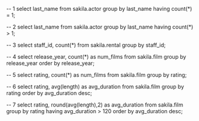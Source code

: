 -- 1
select last_name from sakila.actor
group by last_name
having count(*) = 1;

-- 2
select last_name from sakila.actor
group by last_name
having count(*) > 1;

-- 3
select staff_id, count(*) from sakila.rental
group by staff_id;

-- 4
select release_year, count(*) as num_films from sakila.film
group by release_year
order by release_year;

-- 5
select rating, count(*) as num_films from sakila.film
group by rating;

-- 6
select rating, avg(length) as avg_duration from sakila.film
group by rating
order by avg_duration desc;

-- 7
select rating, round(avg(length),2) as avg_duration from sakila.film
group by rating
having avg_duration > 120
order by avg_duration desc;